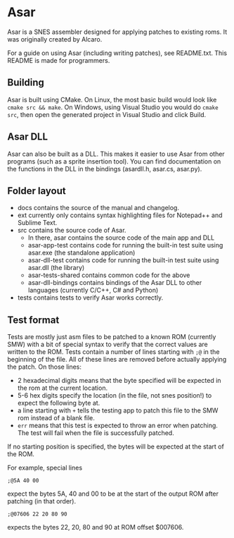 # Asar

Asar is a SNES assembler designed for applying patches to existing roms. It was originally created by Alcaro.

For a guide on using Asar (including writing patches), see README.txt. This README is made for programmers.

## Building

Asar is built using CMake. On Linux, the most basic build would look like `cmake src && make`. On Windows, using Visual Studio you would do `cmake src`, then open the generated project in Visual Studio and click Build.

## Asar DLL

Asar can also be built as a DLL. This makes it easier to use Asar from other programs (such as a sprite insertion tool). You can find documentation on the functions in the DLL in the bindings (asardll.h, asar.cs, asar.py).

## Folder layout

* docs contains the source of the manual and changelog.
* ext currently only contains syntax highlighting files for Notepad++ and Sublime Text.
* src contains the source code of Asar.
  * In there, asar contains the source code of the main app and DLL
  * asar-app-test contains code for running the built-in test suite using asar.exe (the standalone application)
  * asar-dll-test contains code for running the built-in test suite using asar.dll (the library)
  * asar-tests-shared contains common code for the above
  * asar-dll-bindings contains bindings of the Asar DLL to other languages (currently C/C++, C# and Python)
* tests contains tests to verify Asar works correctly.

## Test format

Tests are mostly just asm files to be patched to a known ROM (currently SMW) with a bit of special syntax to verify that the correct values are written to the ROM. Tests contain a number of lines starting with `;@` in the beginning of the file. All of these lines are removed before actually applying the patch. On those lines:

* 2 hexadecimal digits means that the byte specified will be expected in the rom at the current location.
* 5-6 hex digits specify the location (in the file, not snes position!) to expect the following byte at.
* a line starting with `+` tells the testing app to patch this file to the SMW rom instead of a blank file.
* `err` means that this test is expected to throw an error when patching. The test will fail when the file is successfully patched.

If no starting position is specified, the bytes will be expected at the start of the ROM.

For example, special lines
```
;@5A 40 00
```
expect the bytes 5A, 40 and 00 to be at the start of the output ROM after patching (in that order).

```
;@07606 22 20 80 90
```
expects the bytes 22, 20, 80 and 90 at ROM offset $007606.
